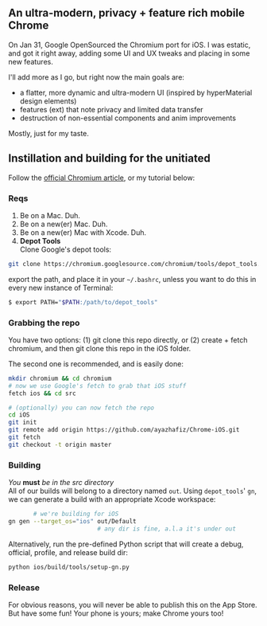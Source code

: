 ## An ultra-modern, privacy + feature rich mobile Chrome

On Jan 31, Google OpenSourced the Chromium port for iOS. I was estatic, and got it right away, adding some UI and UX tweaks and placing in some new features.  
  
I'll add more as I go, but right now the main goals are:
- a flatter, more dynamic and ultra-modern UI (inspired by hyperMaterial design elements)
- features (ext) that note privacy and limited data transfer
- destruction of non-essential components and anim improvements

Mostly, just for my taste.

## Instillation and building for the unitiated

Follow the [official Chromium article](https://chromium.googlesource.com/chromium/src/+/master/docs/ios_build_instructions.md#Running-apps-from-the-commandline), or my tutorial below:

### Reqs
1. Be on a Mac. Duh.
2. Be on a new(er) Mac. Duh.
3. Be on a new(er) Mac with Xcode. Duh.
4. **Depot Tools**  
  Clone Google's depot tools:  
  ``` bash 
  git clone https://chromium.googlesource.com/chromium/tools/depot_tools.git
  ```  
    
  export the path, and place it in your `~/.bashrc`, unless you want to do this in every new instance of Terminal:  
  ``` bash
  $ export PATH="$PATH:/path/to/depot_tools"
  ```
  
### Grabbing the repo
You have two options: 
  (1) git clone this repo directly, or 
  (2) create + fetch chromium, and then git clone this repo in the iOS folder.

The second one is recommended, and is easily done:
```bash
mkdir chromium && cd chromium
# now we use Google's fetch to grab that iOS stuff
fetch ios && cd src

# (optionally) you can now fetch the repo
cd iOS
git init
git remote add origin https://github.com/ayazhafiz/Chrome-iOS.git
git fetch
git checkout -t origin master
```

### Building
*You* __must__ *be in the src directory*  
All of our builds will belong to a directory named `out`. Using `depot_tools`' `gn`, we can generate a build with an appropriate Xcode workspace:
```bash
       # we're building for iOS
gn gen --target_os="ios" out/Default
                         # any dir is fine, a.l.a it's under out
```
Alternatively, run the pre-defined Python script that will create a debug, official, profile, and release build dir:
```bash
python ios/build/tools/setup-gn.py
```

### Release
For obvious reasons, you will never be able to publish this on the App Store. But have some fun! Your phone is yours; make Chrome yours too!
